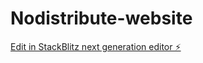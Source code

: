 # Nodistribute-website

[Edit in StackBlitz next generation editor ⚡️](https://stackblitz.com/~/github.com/aimwizards/Nodistribute-website)
